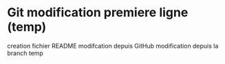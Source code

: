 # Git modification premiere ligne (temp)
creation fichier README
modifcation depuis GitHub
modification depuis la branch temp
